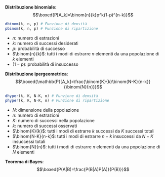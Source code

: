 **Distribuzione binomiale**:
$$\boxed{P[A_k]=\binom{n}{k}p^k(1-p)^{n-k}}$$
```R
dbinom(k, n, p) # Funzione di densità
pbinom(k, n, p) # Funzione di ripartizione
```

- $n$: numero di estrazioni
- $k$: numero di successi desiderati
- $p$: probabilità di successo
- $\binom{n}{k}$: tutti i modi di estrarre $n$ elementi da una popolazione di $k$ elementi
- $(1-p)$: probabilità di insuccesso

**Distribuzione ipergeometrica**:
$$\boxed{\mathbb{P}[A_k]=\frac{\binom{K}{k}\binom{N-K}{n-k}}{\binom{N}{n}}}$$
```R
dhyper(k, K, N-K, n) # Funzione di densità
phyper(k, K, N-K, n) # Funzione di ripartizione
```

- $N$: dimensione della popolazione
- $n$: numero di estrazioni
- $K$: numero di successi nella popolazione
- $k$: numero di successi osservati
- $\binom{K}{k}$: tutti i modi di estrarre $k$ successi da $K$ successi totali
- $\binom{N-K}{n-k}$: tutti i modi di estrarre $n-k$ insuccessi da $N-K$ insuccessi totali
- $\binom{N}{n}$: tutti i modi di estrarre $n$ elementi da una popolazione di $N$ elementi

**Teorema di Bayes**:
$$\boxed{P(A|B)=\frac{P(B|A)P(A)}{P(B)}}$$
